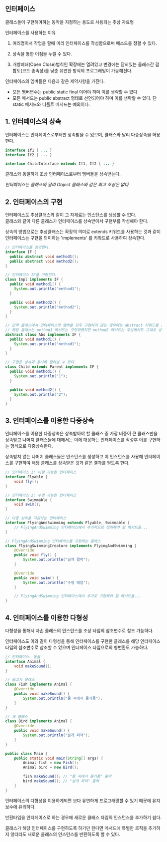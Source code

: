 ## 인터페이스

클래스들이 구현해야하는 동작을 지정하는 용도로 사용되는 추상 자료형

인터페이스를 사용하는 이유

1. 여러명이서 작업을 할때 미리 인터페이스를 작성함으로써 메소드를 정할 수 있다.

2. 상속을 통한 이점을 누릴 수 있다.

3. 개방폐쇄(Open Close)법칙인 확장에는 열려있고 변경에는 닫혀있는
   클래스간 결합도(코드 종속성)를 낮춘 유연한 방식의 프로그래밍이 가능해진다.

인터페이스의 멤버들은 다음과 같은 제약사항을 가진다.

- 모든 멤버변수는 public static final 이어야 하며 이를 생략할 수 있다.
- 모든 메서드는 public abstract 형태로 선언되어야 하며 이를 생략할 수 있다. 단 static 메서드와 디폴트 메서드는 예외이다.

## 1. 인터페이스의 상속

인터페이스는 인터페이스로부터만 상속받을 수 있으며, 클래스와 달리 다중상속을 허용한다.

```java
interface If1 { ... }
interface If2 { ... }

interface ChildInterface extends If1, If2 { ... }
```

클래스와 동일하게 조상 인터페이스로부터 멤버들을 상속받는다.

_인터페이스는 클래스와 달리 Object 클래스와 같은 최고 조상은 없다._

## 2. 인터페이스의 구현

인터페이스도 추상클래스와 같이 그 자체로는 인스턴스를 생성할 수 없다.  
클래스와 같이 다른 클래스가 인터페이스를 상속받아서 구현부를 작성해야 한다.

상속의 방법으로는 추상클래스는 확장의 의미로 extends 키워드를 사용하는 것과 같이 인터페이스는 구현을 의미하는 'implements' 를 키워드로 사용하여 상속한다.

```java
// 인터페이스를 정의한다.
interface IF {
  public abstract void method1();
  public abstract void method2();
}

// 인터페이스 IF를 구현한다.
class Impl implements IF {
  public void method1() {
    System.out.println("method1");
  }

  public void method2() {
    System.out.println("method2");
  }
}

// 만약 클래스에서 인터페이스의 멤버를 모두 구현하지 않는 경우에는 abstract 키워드를 통해 추상 클래스임을 알려준다.
// 해당 클래스는 method1 메서드는 구현하였지만 method2 메서드는 추상메서드 그대로 상속받은 추상클래스 상태이다.
abstract class Abs implements IF {
  public void method1() {
    System.out.println("method1");
  }
}

// 구현은 상속과 동시에 일어날 수 있다.
class Child extends Parent implements IF {
  public void method1() {
    System.out.println("1");
  }

  public void method2() {
    System.out.println("2");
  }
}
```

## 3. 인터페이스를 이용한 다중상속

인터페이스를 이용한 다중상속은 상속받아야 할 클래스 중 가장 비중이 큰 클래스만을 상속받고 나머지 클래스들에 대해서는 이에 대응하는 인터페이스를 작성후 이를 구현하는 형식으로 다중상속한다.

상속받지 않는 나머지 클래스들은 인스턴스를 생성하고 이 인스턴스를 사용해 인터페이스를 구현하여 해당 클래스를 상속받은 것과 같은 결과를 얻도록 한다.

```java
// 인터페이스 1: 비행 가능한 인터페이스
interface Flyable {
    void fly();
}

// 인터페이스 2: 수영 가능한 인터페이스
interface Swimmable {
    void swim();
}

// 다중 상속을 지원하는 인터페이스
interface FlyingAndSwimming extends Flyable, Swimmable {
    // FlyingAndSwimming 인터페이스에서 추가적으로 정의해야 할 메서드들...
}
```

```java
// FlyingAndSwimming 인터페이스를 구현하는 클래스
class FlyingSwimmingCreature implements FlyingAndSwimming {
    @Override
    public void fly() {
        System.out.println("날개 펄럭");
    }

    @Override
    public void swim() {
        System.out.println("수영 헤엄");
    }

    // FlyingAndSwimming 인터페이스에서 추가로 구현해야 할 메서드들...
}
```

## 4. 인터페이스를 이용한 다형성

다형성을 통해서 자손 클래스의 인스턴스를 조상 타입의 참조변수로 참조 가능하다.

인터페이스도 이와 같이 다형성을 통해 인터페이스를 구현한 클래스를 해당 인터페이스 타입의 참조변수로 참조할 수 있으며 인터페이스 타입으로의 형변환도 가능하다.

```java
// 인터페이스: 동물
interface Animal {
    void makeSound();
}

// 물고기 클래스
class Fish implements Animal {
    @Override
    public void makeSound() {
        System.out.println("물 속에서 물거품");
    }
}

// 새 클래스
class Bird implements Animal {
    @Override
    public void makeSound() {
        System.out.println("날개 퍼덕");
    }
}
```

```java
public class Main {
    public static void main(String[] args) {
        Animal fish = new Fish();
        Animal bird = new Bird();

        fish.makeSound(); // "물 속에서 물거품" 출력
        bird.makeSound(); // "날개 퍼덕" 출력
    }
}
```

인터페이스의 다형성을 이용하게되면 보다 유연하게 프로그래밍할 수 있기 때문에 유지보수에 유리하다.

반환타입을 인터페이스로 하는 경우에 새로운 클래스 타입의 인스턴스를 추가하기 쉽다.

클래스가 해당 인터페이스를 구현하도록 하기만 한다면 메서드에 특별한 로직을 추가하지 않더라도 새로운 클래스의 인스턴스를 반환하도록 할 수 있다.

